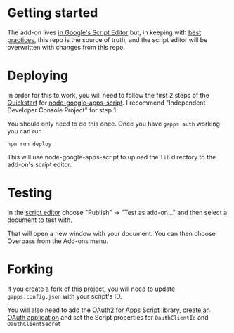 # Getting started

The add-on lives [in Google's Script Editor](https://script.google.com/a/a8c.com/macros/d/1hJ0JBL8vjffwQUzhls0-ihgI7Rb-TcFcKo6qG74TGHE9VFN5gUa8XjUY/edit)
but, in keeping with [best practices](https://developers.googleblog.com/2015/12/advanced-development-process-with-apps.html),
this repo is the source of truth, and the script editor will be overwritten with
changes from this repo.

# Deploying

In order for this to work, you will need to follow the first 2 steps of the
[Quickstart](https://github.com/danthareja/node-google-apps-script/blob/master/README.md#quickstart)
for [node-google-apps-script](https://github.com/danthareja/node-google-apps-script).
I recommend "Independent Developer Console Project" for step 1.

You should only need to do this once. Once you have `gapps auth` working you can
run

`npm run deploy`

This will use node-google-apps-script to upload the `lib` directory to the
add-on's script editor.

# Testing

In the [script editor](https://script.google.com/a/a8c.com/macros/d/1hJ0JBL8vjffwQUzhls0-ihgI7Rb-TcFcKo6qG74TGHE9VFN5gUa8XjUY/edit?splash=yes)
choose "Publish" → "Test as add-on…" and then select a document to test with.

That will open a new window with your document. You can then choose Overpass
from the Add-ons menu.

# Forking

If you create a fork of this project, you will need to update `gapps.config.json`
with your script's ID.

You will also need to add the
[OAuth2 for Apps Script](https://github.com/googlesamples/apps-script-oauth2)
library, [create an OAuth application](https://developer.wordpress.com/apps/)
and set the Script properties for `OauthClientId` and `OauthClientSecret`